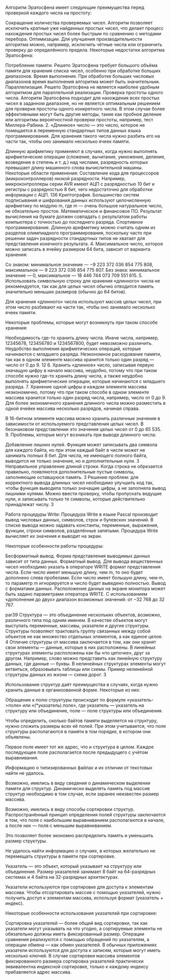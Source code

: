 Алгоритм Эратосфена имеет следующие преимущества перед проверкой каждого числа на простоту:

Сокращение количества проверяемых чисел. Алгоритм позволяет исключить кратные уже найденных простых чисел, что делает процесс нахождения простых чисел более быстрым по сравнению с методами перебора. Оптимизации. Для улучшения производительности алгоритма можно, например, исключить чётные числа или ограничить проверку до определённого предела. Некоторые недостатки алгоритма Эратосфена:

Потребление памяти. Решето Эратосфена требует большого объёма памяти для хранения списка чисел, особенно при обработке больших диапазонов. Время выполнения. При обработке больших числовых диапазонов время выполнения алгоритма может быть значительным. Параллелизация. Решето Эратосфена не является наиболее удобным алгоритмом для параллельной реализации. Проверка простоты одного числа. Алгоритм Эратосфена подходит для нахождения всех простых чисел в заданном диапазоне, но не является оптимальным решением для проверки простоты одного конкретного числа. В этом случае более эффективными могут быть другие методы, такие как пробное деление или алгоритмы вероятностной проверки простоты, например, тест Миллера-Рабина. 2. «Длинное» число — это число, которое не помещается в переменную стандартных типов данных языка программирования. Для хранения такого числа нужно разбить его на части так, чтобы оно занимало несколько ячеек памяти.

Длинную арифметику применяют в случаях, когда нужно выполнять арифметические операции (сложение, вычитание, умножение, деление, возведение в степень и т. д.) над числами, разрядность которых превышает длину машинного слова вычислительной машины. Некоторые области применения: Составление кода для процессоров (микроконтроллеров) низкой разрядности. Например, микроконтроллеры серии AVR имеют АЦП с разрядностью 10 бит и регистры с разрядностью 8 бит, чего недостаточно для обработки информации с АЦП. 136 Криптография. Большинство систем подписывания и шифрования данных используют целочисленную арифметику по модулю m, где m — очень большое натуральное число, не обязательно простое. Математическое и финансовое ПО. Результат вычисления на бумаге должен совпадать с результатом работы компьютера с точностью до последнего разряда. Спортивное программирование. Длинную арифметику можно считать одним из разделов олимпиадного программирования, поскольку часто при решении задач разрядности стандартных типов не хватает для представления конечного результата. 4. Максимальное число, которое можно записать в ячейку размером 64 бита, зависит от варианта хранения:

Со знаком: минимальное значение — −9 223 372 036 854 775 808, максимальное — 9 223 372 036 854 775 807. Без знака: минимальное значение — 0, максимальное — 18 446 744 073 709 551 615. 5. Использовать символьную строку для хранения «длинного» числа не рекомендуется, так как для целых чисел обычно отводится память значительно меньших размеров (обычно до 64 битов).

Для хранения «длинного» числа используют массив целых чисел, при этом число разбивают на части так, чтобы оно занимало несколько ячеек памяти.

Некоторые проблемы, которые могут возникнуть при таком способе хранения:

Необходимость где-то хранить длину числа. Иначе числа, например, 12345678, 123456780 и 1234567800, будет невозможно различить. Неудобство выполнения арифметических операций, которые начинаются с младшего разряда. Неэкономное расходование памяти, так как в одном элементе массива хранится только один разряд — число от 0 до 9. 12 6. Хранить «длинное» число, записывая первую значащую цифру в начало массива, неудобно, потому что при таком способе нужно где-то хранить длину числа, а также неудобно выполнять арифметические операции, которые начинаются с младшего разряда. 7. Хранение одной цифры в каждом элементе массива неэкономично, потому что при таком способе в одном элементе массива хранится только один разряд числа, например, число от 0 до 9. Для более экономичного хранения длинного числа можно разместить в одной ячейке массива несколько разрядов, начиная справа.

В 16-битном элементе массива можно хранить различные значения в зависимости от используемого представления целых чисел. В беззнаковом представлении это значения целых чисел от 0 до 65 535. 9. Проблемы, которые могут возникать при выводе длинного числа:

Добавление лишних нулей. Функция может записывать два символа для каждого байта, но при этом каждый байт в числе может не занимать полных 8 бит. Для числа, не имеющего полного байта, выводится не только значение, но и дополнительные нули. 3 Неправильное управление длиной строки. Когда строка не обрезается правильно, появляются дополнительные пустые символы, заполняющие оставшуюся память. 3 Решение проблем: для корректного вывода длинных чисел необходимо улучшить код так, чтобы функция выводила только значащие цифры, а не заполняла вывод лишними нулями. Можно ввести проверку, чтобы пропускать ведущие нули, и записывать только те символы, которые действительно принадлежат числу. 3

Работа процедуры Write: Процедура Write в языке Pascal производит вывод числовых данных, символов, строк и булевских значений. В списке вывода можно задавать константы, переменные, выражения, функции, строки символов, разделённые запятыми. Процедура Write вычисляет их значения и выводит на экран.

Некоторые особенности работы процедуры:

Бесформатный вывод. Форма представления выводимых данных зависит от типа данных. Форматный вывод. Для вывода вещественных чисел необходимо указать в операторе WRITE формат представления числа. Если число имеет меньшую длину, чем m, то оно будет дополнено слева пробелами. Если число имеет большую длину, чем m, то параметр m игнорируется и число будет выведено полностью. Вывод с форматами данных. Расположение данных на экране монитора может быть задано параметрами оператора WRITE. С использованием «дополнения до двух» диапазон возможных значений: от −32 768 до 32 767.

par39 Структура — это объединение нескольких объектов, возможно, различного типа под одним именем. В качестве объектов могут выступать переменные, массивы, указатели и другие структуры. Структуры позволяют трактовать группу связанных между собой объектов не как множество отдельных элементов, а как единое целое. 4 Отличие структуры от массива заключается в том, как они хранят свои элементы — данные, которые в них расположены. В линейных структурах элементы расположены как бы «по цепочке», друг за другом. Например, слово можно представить как линейную структуру данных, где данные — буквы. В нелинейных структурах элементы могут ветвиться, образовывать таблицы или схемы. Пример нелинейной структуры данных из жизни — схема дорог. 3

Использование структур даёт преимущества в случаях, когда нужно хранить данные в организованной форме. Некоторые из них:

Обращение к полю структуры происходит по формуле «указатель->поле» или «(*указатель).поле», где указатель — указатель на структуру или объединение, поле — поле структуры или объединения.

Чтобы определить, сколько байтов памяти выделяется на структуру, нужно сложить размеры всех её полей. При этом учитывается, что поля структуры располагаются в памяти в том порядке, в котором они объявлены.

Первое поле имеет тот же адрес, что и структура в целом. Каждое последующее поле располагается после предыдущего с учётом выравнивания.

Информацию о типизированных файлах и их отличии от текстовых найти не удалось.

Возможно, имелись в виду сведения о динамическом выделении памяти для структур. Динамически выделять память под массив структур необходимо в том случае, если заранее неизвестен размер массива.

Возможно, имелись в виду способы сортировки структур. Распространённый принцип определения полей структуры заключается в том, что поля с наибольшим выравниванием располагаются в начале, а после них — поля с меньшим выравниванием.

Это позволяет более экономно распределить память и уменьшить размер структуры.

Не удалось найти информацию о случаях, в которых желательно не перемещать структуры в памяти при сортировке.

Указатель — это объект, который указывает на структуру или объединение. Размер указателей занимает 8 байт на 64-разрядных системах и 4 байта на 32-разрядных архитектурах.

Указатели используются при сортировке для доступа к элементам массива. Чтобы отсортировать массив с помощью указателей, нужно получить доступ к элементам массива, используя формат (указатель + индекс).

Некоторые особенности использования указателей при сортировке:

Сортировка указателей — более общий вид сортировки, так как указатели могут указывать на что угодно, а сортируемые элементы не обязательно должны иметь фиксированный размер. Операции сравнения реализуются с помощью обращений по указателям, а операции обмена — как обмен указателей. В обычных приложениях указатели используются для доступа к записям, которые могут иметь несколько ключей. В случае сортировки массива элементов фиксированного размера сортировка указателей практически эквивалентна индексной сортировке, только к каждому индексу прибавляется адрес массива.
